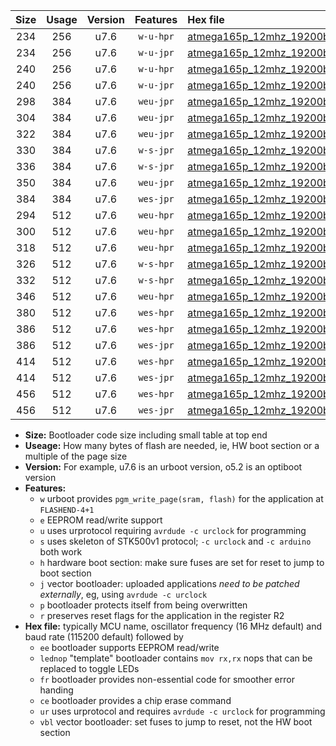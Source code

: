 |Size|Usage|Version|Features|Hex file|
|:-:|:-:|:-:|:-:|:--|
|234|256|u7.6|`w-u-hpr`|[atmega165p_12mhz_19200bps_ur.hex](https://raw.githubusercontent.com/stefanrueger/urboot/main/atmega165p_12mhz_19200bps_ur.hex)|
|234|256|u7.6|`w-u-jpr`|[atmega165p_12mhz_19200bps_ur_vbl.hex](https://raw.githubusercontent.com/stefanrueger/urboot/main/atmega165p_12mhz_19200bps_ur_vbl.hex)|
|240|256|u7.6|`w-u-hpr`|[atmega165p_12mhz_19200bps_lednop_ur.hex](https://raw.githubusercontent.com/stefanrueger/urboot/main/atmega165p_12mhz_19200bps_lednop_ur.hex)|
|240|256|u7.6|`w-u-jpr`|[atmega165p_12mhz_19200bps_lednop_ur_vbl.hex](https://raw.githubusercontent.com/stefanrueger/urboot/main/atmega165p_12mhz_19200bps_lednop_ur_vbl.hex)|
|298|384|u7.6|`weu-jpr`|[atmega165p_12mhz_19200bps_ee_ur_vbl.hex](https://raw.githubusercontent.com/stefanrueger/urboot/main/atmega165p_12mhz_19200bps_ee_ur_vbl.hex)|
|304|384|u7.6|`weu-jpr`|[atmega165p_12mhz_19200bps_ee_lednop_ur_vbl.hex](https://raw.githubusercontent.com/stefanrueger/urboot/main/atmega165p_12mhz_19200bps_ee_lednop_ur_vbl.hex)|
|322|384|u7.6|`weu-jpr`|[atmega165p_12mhz_19200bps_ee_lednop_fr_ur_vbl.hex](https://raw.githubusercontent.com/stefanrueger/urboot/main/atmega165p_12mhz_19200bps_ee_lednop_fr_ur_vbl.hex)|
|330|384|u7.6|`w-s-jpr`|[atmega165p_12mhz_19200bps_vbl.hex](https://raw.githubusercontent.com/stefanrueger/urboot/main/atmega165p_12mhz_19200bps_vbl.hex)|
|336|384|u7.6|`w-s-jpr`|[atmega165p_12mhz_19200bps_lednop_vbl.hex](https://raw.githubusercontent.com/stefanrueger/urboot/main/atmega165p_12mhz_19200bps_lednop_vbl.hex)|
|350|384|u7.6|`weu-jpr`|[atmega165p_12mhz_19200bps_ee_lednop_fr_ce_ur_vbl.hex](https://raw.githubusercontent.com/stefanrueger/urboot/main/atmega165p_12mhz_19200bps_ee_lednop_fr_ce_ur_vbl.hex)|
|384|384|u7.6|`wes-jpr`|[atmega165p_12mhz_19200bps_ee_vbl.hex](https://raw.githubusercontent.com/stefanrueger/urboot/main/atmega165p_12mhz_19200bps_ee_vbl.hex)|
|294|512|u7.6|`weu-hpr`|[atmega165p_12mhz_19200bps_ee_ur.hex](https://raw.githubusercontent.com/stefanrueger/urboot/main/atmega165p_12mhz_19200bps_ee_ur.hex)|
|300|512|u7.6|`weu-hpr`|[atmega165p_12mhz_19200bps_ee_lednop_ur.hex](https://raw.githubusercontent.com/stefanrueger/urboot/main/atmega165p_12mhz_19200bps_ee_lednop_ur.hex)|
|318|512|u7.6|`weu-hpr`|[atmega165p_12mhz_19200bps_ee_lednop_fr_ur.hex](https://raw.githubusercontent.com/stefanrueger/urboot/main/atmega165p_12mhz_19200bps_ee_lednop_fr_ur.hex)|
|326|512|u7.6|`w-s-hpr`|[atmega165p_12mhz_19200bps.hex](https://raw.githubusercontent.com/stefanrueger/urboot/main/atmega165p_12mhz_19200bps.hex)|
|332|512|u7.6|`w-s-hpr`|[atmega165p_12mhz_19200bps_lednop.hex](https://raw.githubusercontent.com/stefanrueger/urboot/main/atmega165p_12mhz_19200bps_lednop.hex)|
|346|512|u7.6|`weu-hpr`|[atmega165p_12mhz_19200bps_ee_lednop_fr_ce_ur.hex](https://raw.githubusercontent.com/stefanrueger/urboot/main/atmega165p_12mhz_19200bps_ee_lednop_fr_ce_ur.hex)|
|380|512|u7.6|`wes-hpr`|[atmega165p_12mhz_19200bps_ee.hex](https://raw.githubusercontent.com/stefanrueger/urboot/main/atmega165p_12mhz_19200bps_ee.hex)|
|386|512|u7.6|`wes-hpr`|[atmega165p_12mhz_19200bps_ee_lednop.hex](https://raw.githubusercontent.com/stefanrueger/urboot/main/atmega165p_12mhz_19200bps_ee_lednop.hex)|
|386|512|u7.6|`wes-jpr`|[atmega165p_12mhz_19200bps_ee_lednop_vbl.hex](https://raw.githubusercontent.com/stefanrueger/urboot/main/atmega165p_12mhz_19200bps_ee_lednop_vbl.hex)|
|414|512|u7.6|`wes-hpr`|[atmega165p_12mhz_19200bps_ee_lednop_fr.hex](https://raw.githubusercontent.com/stefanrueger/urboot/main/atmega165p_12mhz_19200bps_ee_lednop_fr.hex)|
|414|512|u7.6|`wes-jpr`|[atmega165p_12mhz_19200bps_ee_lednop_fr_vbl.hex](https://raw.githubusercontent.com/stefanrueger/urboot/main/atmega165p_12mhz_19200bps_ee_lednop_fr_vbl.hex)|
|456|512|u7.6|`wes-hpr`|[atmega165p_12mhz_19200bps_ee_lednop_fr_ce.hex](https://raw.githubusercontent.com/stefanrueger/urboot/main/atmega165p_12mhz_19200bps_ee_lednop_fr_ce.hex)|
|456|512|u7.6|`wes-jpr`|[atmega165p_12mhz_19200bps_ee_lednop_fr_ce_vbl.hex](https://raw.githubusercontent.com/stefanrueger/urboot/main/atmega165p_12mhz_19200bps_ee_lednop_fr_ce_vbl.hex)|

- **Size:** Bootloader code size including small table at top end
- **Useage:** How many bytes of flash are needed, ie, HW boot section or a multiple of the page size
- **Version:** For example, u7.6 is an urboot version, o5.2 is an optiboot version
- **Features:**
  + `w` urboot provides `pgm_write_page(sram, flash)` for the application at `FLASHEND-4+1`
  + `e` EEPROM read/write support
  + `u` uses urprotocol requiring `avrdude -c urclock` for programming
  + `s` uses skeleton of STK500v1 protocol; `-c urclock` and `-c arduino` both work
  + `h` hardware boot section: make sure fuses are set for reset to jump to boot section
  + `j` vector bootloader: uploaded applications *need to be patched externally*, eg, using `avrdude -c urclock`
  + `p` bootloader protects itself from being overwritten
  + `r` preserves reset flags for the application in the register R2
- **Hex file:** typically MCU name, oscillator frequency (16 MHz default) and baud rate (115200 default) followed by
  + `ee` bootloader supports EEPROM read/write
  + `lednop` "template" bootloader contains `mov rx,rx` nops that can be replaced to toggle LEDs
  + `fr` bootloader provides non-essential code for smoother error handing
  + `ce` bootloader provides a chip erase command
  + `ur` uses urprotocol and requires `avrdude -c urclock` for programming
  + `vbl` vector bootloader: set fuses to jump to reset, not the HW boot section
